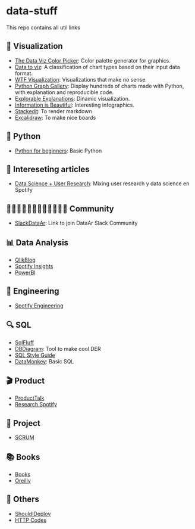 # data-stuff
This repo contains all util links

## 🎨 Visualization
- [The Data Viz Color Picker](https://learnui.design/tools/data-color-picker.html): Color palette generator for graphics.
- [Data to viz](data-to-viz.com): A classification of chart types based on their input data format.
- [WTF Visualization](https://viz.wtf/): Visualizations that make no sense.
- [Python Graph Gallery](https://python-graph-gallery.com): Display hundreds of charts made with Python, with explanation and reproducible code.
- [Explorable Explanations](https://explorabl.es/): Dinamic visualization.
- [Information is Beautiful](https://informationisbeautiful.net/data/): Interesting infographics.
- [Stackedit](https://stackedit.io/app#): To render markdown
- [Excalidraw](https://excalidraw.com/): To make nice boards

## 🐍 Python
- [Python for beginners](https://www.pythonforbeginners.com/): Basic Python

## 📄 Intereseting articles 
- [Data Science + User Research](https://spotify.design/article/simultaneous-triangulation-mixing-user-research-and-data-science-methods): Mixing user research y data science en Spotify

## 🕵🏻‍♀️👷🏼‍♂️👨🏻‍🚒👷🏽‍♀️ Community
- [SlackDataAr](https://bit.ly/DataAr-slack): Link to join DataAr Slack Community

## 📊 Data Analysis
- [QlikBlog](https://www.qlik.com/blog/)
- [Spotify Insights](https://medium.com/spotify-insights)
- [PowerBI](https://docs.microsoft.com/es-es/power-bi/)

## 🔧 Engineering
- [Spotify Engineering](https://engineering.atspotify.com/)

## 🔍 SQL
- [SqlFluff](https://github.com/sqlfluff/sqlfluff?utm_source=tldrnewsletter)
- [DBDiagram](https://dbdiagram.io/): Tool to make cool DER
- [SQL Style Guide](https://about.gitlab.com/handbook/business-technology/data-team/platform/sql-style-guide/)
- [DataMonkey](http://datamonkey.pro/): Basic SQL

## 🎬 Product
- [ProductTalk](https://www.producttalk.org/)
- [Research Spotify](https://research.atspotify.com/)

## 📆 Project
- [SCRUM](https://scrumguides.org/)

## 📚 Books
- [Books](https://ar1lib.org/)
- [Oreilly](https://learning.oreilly.com/home/)

## 🧸 Others
- [ShouldIDeploy](https://shouldideploy.today/)
- [HTTP Codes](https://medium.com/@hanilim/http-codes-as-valentines-day-comics-8c03c805faa0)
